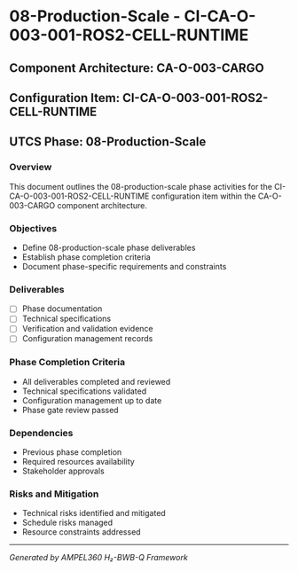 # 08-Production-Scale - CI-CA-O-003-001-ROS2-CELL-RUNTIME

## Component Architecture: CA-O-003-CARGO
## Configuration Item: CI-CA-O-003-001-ROS2-CELL-RUNTIME
## UTCS Phase: 08-Production-Scale

### Overview
This document outlines the 08-production-scale phase activities for the CI-CA-O-003-001-ROS2-CELL-RUNTIME configuration item within the CA-O-003-CARGO component architecture.

### Objectives
- Define 08-production-scale phase deliverables
- Establish phase completion criteria
- Document phase-specific requirements and constraints

### Deliverables
- [ ] Phase documentation
- [ ] Technical specifications
- [ ] Verification and validation evidence
- [ ] Configuration management records

### Phase Completion Criteria
- All deliverables completed and reviewed
- Technical specifications validated
- Configuration management up to date
- Phase gate review passed

### Dependencies
- Previous phase completion
- Required resources availability
- Stakeholder approvals

### Risks and Mitigation
- Technical risks identified and mitigated
- Schedule risks managed
- Resource constraints addressed

---
*Generated by AMPEL360 H₂-BWB-Q Framework*
